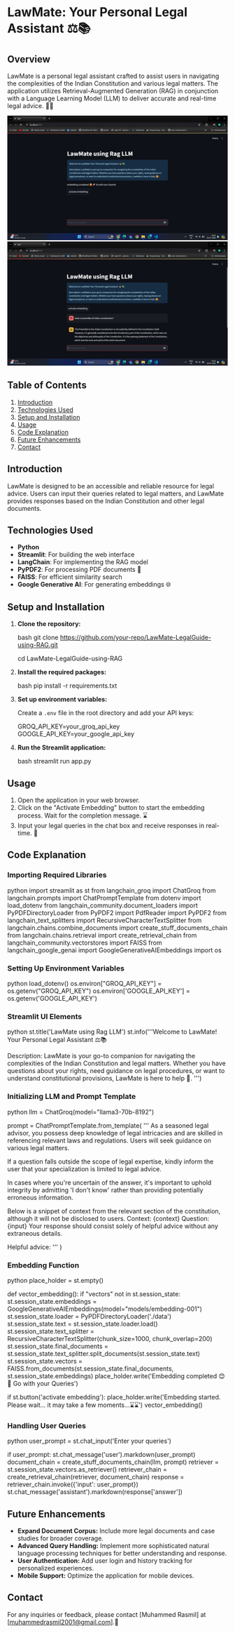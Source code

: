 # LawMate: Your Personal Legal Assistant ⚖️📚

## Overview

LawMate is a personal legal assistant crafted to assist users in navigating the complexities of the Indian Constitution and various legal matters. The application utilizes Retrieval-Augmented Generation (RAG) in conjunction with a Language Learning Model (LLM) to deliver accurate and real-time legal advice. 🤖✨


![](assets/image2.png)
![](assets/image.png)

## Table of Contents

1. [Introduction](#introduction)
2. [Technologies Used](#technologies-used)
3. [Setup and Installation](#setup-and-installation)
4. [Usage](#usage)
5. [Code Explanation](#code-explanation)
6. [Future Enhancements](#future-enhancements)
7. [Contact](#Contact)

## Introduction

LawMate is designed to be an accessible and reliable resource for legal advice. Users can input their queries related to legal matters, and LawMate provides responses based on the Indian Constitution and other legal documents.

## Technologies Used

- **Python**
- **Streamlit**: For building the web interface
- **LangChain**: For implementing the RAG model
- **PyPDF2**: For processing PDF documents 📄
- **FAISS**: For efficient similarity search
- **Google Generative AI**: For generating embeddings 🌐

## Setup and Installation

1. **Clone the repository:**

   bash
   git clone https://github.com/your-repo/LawMate-LegalGuide-using-RAG.git

   cd LawMate-LegalGuide-using-RAG
   

2. **Install the required packages:**

   bash
   pip install -r requirements.txt
   

3. **Set up environment variables:**

   Create a `.env` file in the root directory and add your API keys:

   
   GROQ_API_KEY=your_groq_api_key
   GOOGLE_API_KEY=your_google_api_key
   

4. **Run the Streamlit application:**

   bash
   streamlit run app.py
   

## Usage

1. Open the application in your web browser.
2. Click on the "Activate Embedding" button to start the embedding process. Wait for the completion message. ⌛
3. Input your legal queries in the chat box and receive responses in real-time. 💬

## Code Explanation

### Importing Required Libraries

python
import streamlit as st
from langchain_groq import ChatGroq
from langchain.prompts import ChatPromptTemplate
from dotenv import load_dotenv
from langchain_community.document_loaders import PyPDFDirectoryLoader
from PyPDF2 import PdfReader
import PyPDF2
from langchain_text_splitters import RecursiveCharacterTextSplitter
from langchain.chains.combine_documents import create_stuff_documents_chain
from langchain.chains.retrieval import create_retrieval_chain
from langchain_community.vectorstores import FAISS
from langchain_google_genai import GoogleGenerativeAIEmbeddings
import os


### Setting Up Environment Variables

python
load_dotenv()
os.environ["GROQ_API_KEY"] = os.getenv("GROQ_API_KEY")
os.environ['GOOGLE_API_KEY'] = os.getenv('GOOGLE_API_KEY')


### Streamlit UI Elements

python
st.title('LawMate using Rag LLM')
st.info('''Welcome to LawMate! Your Personal Legal Assistant ⚖📚

Description: LawMate is your go-to companion for navigating the complexities of the Indian Constitution and legal matters. Whether you have questions about your rights, need guidance on legal procedures, or want to understand constitutional provisions, LawMate is here to help 🤗.
''')


### Initializing LLM and Prompt Template

python
llm = ChatGroq(model="llama3-70b-8192")

prompt = ChatPromptTemplate.from_template(
    '''
As a seasoned legal advisor, you possess deep knowledge of legal intricacies and are skilled in referencing relevant laws and regulations. Users will seek guidance on various legal matters.

If a question falls outside the scope of legal expertise, kindly inform the user that your specialization is limited to legal advice.

In cases where you're uncertain of the answer, it's important to uphold integrity by admitting 'I don't know' rather than providing potentially erroneous information.

Below is a snippet of context from the relevant section of the constitution, although it will not be disclosed to users.
<context>
Context: {context}
Question: {input}
<context>
Your response should consist solely of helpful advice without any extraneous details.

Helpful advice:
'''
)


### Embedding Function

python
place_holder = st.empty()

def vector_embedding():
    if "vectors" not in st.session_state:
        st.session_state.embeddings = GoogleGenerativeAIEmbeddings(model="models/embedding-001")
        st.session_state.loader = PyPDFDirectoryLoader('./data')
        st.session_state.text = st.session_state.loader.load()
        st.session_state.text_splitter = RecursiveCharacterTextSplitter(chunk_size=1000, chunk_overlap=200) 
        st.session_state.final_documents = st.session_state.text_splitter.split_documents(st.session_state.text)
        st.session_state.vectors = FAISS.from_documents(st.session_state.final_documents, st.session_state.embeddings)
        place_holder.write('Embedding completed 😊🚀 Go with your Queries')

if st.button('activate embedding'):
    place_holder.write('Embedding started. Please wait... it may take a few moments...⌛⌛')
    vector_embedding()


### Handling User Queries

python
user_prompt = st.chat_input('Enter your queries')

if user_prompt:
    st.chat_message('user').markdown(user_prompt)
    document_chain = create_stuff_documents_chain(llm, prompt)
    retriever = st.session_state.vectors.as_retriever()
    retriever_chain = create_retrieval_chain(retriever, document_chain)
    response = retriever_chain.invoke({'input': user_prompt})
    st.chat_message('assistant').markdown(response['answer'])


## Future Enhancements

- **Expand Document Corpus:** Include more legal documents and case studies for broader coverage.
- **Advanced Query Handling:** Implement more sophisticated natural language processing techniques for better understanding and response.
- **User Authentication:** Add user login and history tracking for personalized experiences.
- **Mobile Support:** Optimize the application for mobile devices.



## Contact

For any inquiries or feedback, please contact [Muhammed Rasmil] at [muhammedrasmil2001@gmail.com].📧
